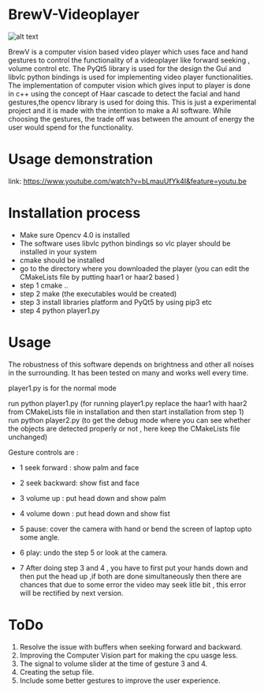 # BrewV-Videoplayer

![alt text](https://i.imgur.com/07nvIKx.png)

BrewV is a computer vision based video player which uses face and hand gestures to control the functionality of a videoplayer like forward seeking , volume control etc.
The PyQt5 library is used for the design the Gui and libvlc python bindings is used for implementing video player functionalities.
The implementation of computer vision which gives input to player is done in c++ using the concept of Haar cascade to detect the facial and hand gestures,the opencv library is used for doing this. This is just a experimental project and it is made with the intention to make a AI software.
While choosing the gestures, the trade off was between the amount of energy the user would spend for the functionality.

# Usage demonstration 
link: https://www.youtube.com/watch?v=bLmauUfYk4I&feature=youtu.be

# Installation process
* Make sure Opencv 4.0 is installed
* The software uses libvlc python bindings so vlc player should be installed in your system
* cmake should be installed 
* go to the directory where you downloaded the player (you can edit the CMakeLists file by putting haar1 or haar2 based )
* step 1 cmake ..
* step 2 make  (the executables would be created)
* step 3 install libraries platform and PyQt5 by using pip3 etc
* step 4 python player1.py

# Usage 

The robustness of this software depends on brightness and other all noises in the surrounding. It has been tested on many and works well every time.

player1.py is for the normal mode

run python player1.py  (for running player1.py replace the haar1 with haar2 from CMakeLists file in installation and then start installation from step 1)
run python player2.py (to get the debug mode where you can see whether the objects are detected properly or not , here keep the CMakeLists file unchanged)

Gesture controls are : 
* 1 seek forward : show palm and face 
* 2 seek backward: show fist and face 
* 3 volume up : put head down and show palm
* 4 volume down : put head down and show fist
* 5 pause: cover the camera with hand or bend the screen of laptop upto some angle.
* 6 play: undo the step 5 or look at the camera.

* 7 After doing step 3 and 4 , you have to first put your hands down and then put the head up ,if both are done simultaneously then there are chances that due to some error the video may seek litle bit , this error will be rectified by next version.

# ToDo 
1. Resolve the issue with buffers when seeking forward and backward.
2. Improving the Computer Vision part for making the cpu uasge less.
3. The signal to volume slider at the time of gesture 3 and 4. 
4. Creating the setup file.
5. Include some better gestures to improve the user experience.
